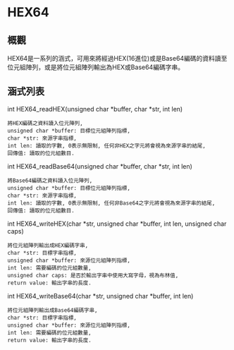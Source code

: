 # HEX64
## 概觀
HEX64是一系列的涵式，可用來將經過HEX(16進位)或是Base64編碼的資料讀至位元組陣列，或是將位元組陣列輸出為HEX或Base64編碼字串。
## 涵式列表

int HEX64_readHEX(unsigned char *buffer, char *str, int len)
```
將HEX編碼之資料讀入位元陣列,
unsigned char *buffer: 目標位元組陣列指標,
char *str: 來源字串指標, 
int len: 讀取的字數, 0表示無限制, 任何非HEX之字元將會視為來源字串的結尾,
回傳值: 讀取的位元組數目. 
```

int HEX64_readBase64(unsigned char *buffer, char *str, int len)
```
將Base64編碼之資料讀入位元陣列,
unsigned char *buffer: 目標位元組陣列指標,
char *str: 來源字串指標, 
int len: 讀取的字數, 0表示無限制, 任何非Base64之字元將會視為來源字串的結尾,
回傳值: 讀取的位元組數目. 
```

int HEX64_writeHEX(char *str, unsigned char *buffer, int len, unsigned char caps)
```
將位元組陣列輸出成HEX編碼字串,
char *str: 目標字串指標, 
unsigned char *buffer: 來源位元組陣列指標,
int len: 需要編碼的位元組數量,
unsigned char caps: 是否於輸出字串中使用大寫字母，視為布林值,
return value: 輸出字串的長度.
```

int HEX64_writeBase64(char *str, unsigned char *buffer, int len)
```
將位元組陣列輸出成Base64編碼字串,
char *str: 目標字串指標, 
unsigned char *buffer: 來源位元組陣列指標,
int len: 需要編碼的位元組數量,
return value: 輸出字串的長度.
```
